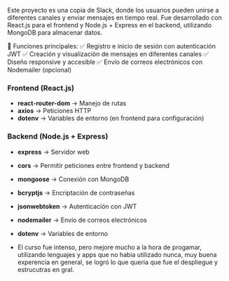Este proyecto es una copia de Slack, donde los usuarios pueden unirse a diferentes canales y enviar mensajes en tiempo real. Fue desarrollado con React.js para el frontend y Node.js + Express en el backend, utilizando MongoDB para almacenar datos.

📌 Funciones principales:
✅ Registro e inicio de sesión con autenticación JWT
✅ Creación y visualización de mensajes en diferentes canales
✅ Diseño responsive y accesible
✅ Envío de correos electrónicos con Nodemailer (opcional)

### **Frontend (React.js)**
- **react-router-dom** → Manejo de rutas
- **axios** → Peticiones HTTP
- **dotenv** → Variables de entorno (en frontend para configuración)

### **Backend (Node.js + Express)**
- **express** → Servidor web
- **cors** → Permitir peticiones entre frontend y backend
- **mongoose** → Conexión con MongoDB
- **bcryptjs** → Encriptación de contraseñas
- **jsonwebtoken** → Autenticación con JWT
- **nodemailer** → Envío de correos electrónicos
- **dotenv** → Variables de entorno

- El curso fue intenso, pero mejore mucho a la hora de progamar, utilizando lenguajes y apps que no habia utilizado nunca, muy buena experencia en general, se logró lo que queria que fue el despliegue y estrucutras en gral. 
